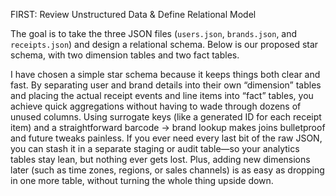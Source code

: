FIRST: Review Unstructured Data & Define Relational Model

The goal is to take the three JSON files (`users.json`, `brands.json`, and `receipts.json`) and design a relational schema. Below is our proposed star schema, with two dimension tables and two fact tables.

I have chosen a simple star schema because it keeps things both clear and fast. By separating user and brand details into their own “dimension” tables and placing the actual receipt events and line items into “fact” tables, you achieve quick aggregations without having to wade through dozens of unused columns. Using surrogate keys (like a generated ID for each receipt item) and a straightforward barcode → brand lookup makes joins bulletproof and future tweaks painless. If you ever need every last bit of the raw JSON, you can stash it in a separate staging or audit table—so your analytics tables stay lean, but nothing ever gets lost. Plus, adding new dimensions later (such as time zones, regions, or sales channels) is as easy as dropping in one more table, without turning the whole thing upside down.
